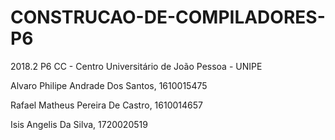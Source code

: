 # CONSTRUCAO-DE-COMPILADORES-P6

2018.2 P6 CC - Centro Universitário de João Pessoa - UNIPE

Alvaro Philipe Andrade Dos Santos, 1610015475

Rafael Matheus Pereira De Castro, 1610014657

Isis Angelis Da Silva, 1720020519
